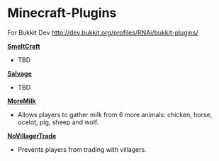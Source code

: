 Minecraft-Plugins
=================

For Bukkit Dev http://dev.bukkit.org/profiles/RNAi/bukkit-plugins/

[**SmeltCraft**]() 

* TBD

[**Salvage**]() 

* TBD

[**MoreMilk**](https://github.com/gabriellim/Minecraft-Plugins/tree/master/MoreMilk)
  
* Allows players to gather milk from 6 more animals: chicken, horse, ocelot, pig, sheep and wolf.

[**NoVillagerTrade**](https://github.com/gabriellim/Minecraft-Plugins/tree/master/NoVillagerTrade)

* Prevents players from trading with villagers.

